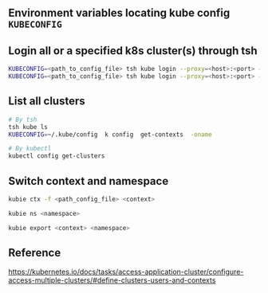 
## Environment variables locating kube config `KUBECONFIG`


## Login all or a specified k8s cluster(s) through tsh 

```sh
KUBECONFIG=<path_to_config_file> tsh kube login --proxy=<host>:<port> --auth=<auther> --all
KUBECONFIG=<path_to_config_file> tsh kube login --proxy=<host>:<port> --auth=<author> <cluste_name>
```

## List all clusters 

```sh
# By tsh
tsh kube ls 
KUBECONFIG=~/.kube/config  k config  get-contexts  -oname

# By kubectl
kubectl config get-clusters
```


## Switch context and namespace

```sh
kubie ctx -f <path_config_file> <context>

kubie ns <namespace> 

kubie export <context> <namespace>
```



## Reference 

https://kubernetes.io/docs/tasks/access-application-cluster/configure-access-multiple-clusters/#define-clusters-users-and-contexts
